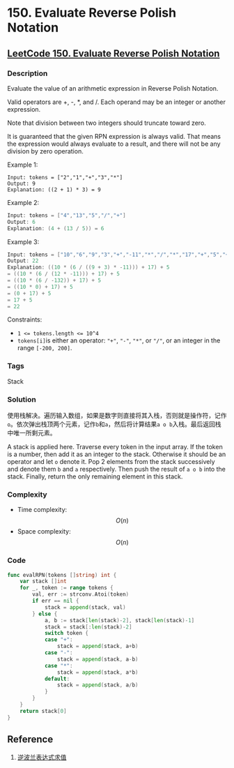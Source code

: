 # 150. Evaluate Reverse Polish Notation

## [LeetCode **150. Evaluate Reverse Polish Notation**](https://leetcode-cn.com/problems/evaluate-reverse-polish-notation/)

### Description

Evaluate the value of an arithmetic expression in Reverse Polish Notation.

Valid operators are +, -, \*, and /. Each operand may be an integer or another expression.

Note that division between two integers should truncate toward zero.

It is guaranteed that the given RPN expression is always valid. That means the expression would always evaluate to a result, and there will not be any division by zero operation.

Example 1:

```text
Input: tokens = ["2","1","+","3","*"]
Output: 9
Explanation: ((2 + 1) * 3) = 9
```

Example 2:

```go
Input: tokens = ["4","13","5","/","+"]
Output: 6
Explanation: (4 + (13 / 5)) = 6
```

Example 3:

```go
Input: tokens = ["10","6","9","3","+","-11","*","/","*","17","+","5","+"]
Output: 22
Explanation: ((10 * (6 / ((9 + 3) * -11))) + 17) + 5
= ((10 * (6 / (12 * -11))) + 17) + 5
= ((10 * (6 / -132)) + 17) + 5
= ((10 * 0) + 17) + 5
= (0 + 17) + 5
= 17 + 5
= 22
```

Constraints:

* `1 <= tokens.length <= 10^4`
* `tokens[i]`is either an operator: `"+"`, `"-"`, `"*"`, or `"/"`, or an integer in the range `[-200, 200]`.

### Tags

Stack

### Solution

使用栈解决。遍历输入数组，如果是数字则直接将其入栈，否则就是操作符，记作`o`。依次弹出栈顶两个元素，记作`b`和`a`，然后将计算结果`a o b`入栈。最后返回栈中唯一所剩元素。

A stack is applied here. Traverse every token in the input array. If the token is a number, then add it as an integer to the stack. Otherwise it should be an operator and let `o`  denote it. Pop 2 elements from the stack successively and denote them `b` and `a` respectively. Then push the result of `a o b` into the stack. Finally, return the only remaining element in this stack.

### Complexity

* Time complexity: $$O(n)$$
* Space complexity: $$O(n)$$

### Code

```go
func evalRPN(tokens []string) int {
	var stack []int
	for _, token := range tokens {
		val, err := strconv.Atoi(token)
		if err == nil {
			stack = append(stack, val)
		} else {
			a, b := stack[len(stack)-2], stack[len(stack)-1]
			stack = stack[:len(stack)-2]
			switch token {
			case "+":
				stack = append(stack, a+b)
			case "-":
				stack = append(stack, a-b)
			case "*":
				stack = append(stack, a*b)
			default:
				stack = append(stack, a/b)
			}
		}
	}
	return stack[0]
}
```

## Reference

1. [逆波兰表达式求值](https://leetcode-cn.com/problems/evaluate-reverse-polish-notation/solution/ni-bo-lan-biao-da-shi-qiu-zhi-by-leetcod-wue9/)

